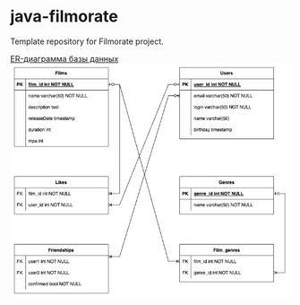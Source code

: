 # java-filmorate
Template repository for Filmorate project.

[ER-диаграмма базы данных](src/main/resources/Диаграмма.png)
![ER-диаграмма базы данных](src/main/resources/Диаграмма.png)
